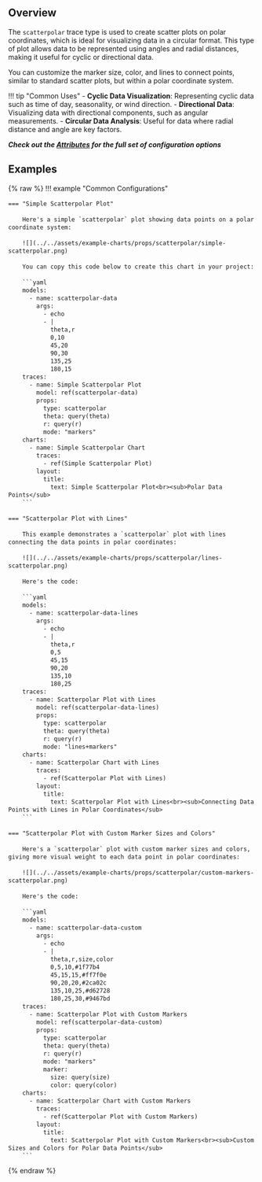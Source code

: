 
## Overview

The `scatterpolar` trace type is used to create scatter plots on polar coordinates, which is ideal for visualizing data in a circular format. This type of plot allows data to be represented using angles and radial distances, making it useful for cyclic or directional data.

You can customize the marker size, color, and lines to connect points, similar to standard scatter plots, but within a polar coordinate system.

!!! tip "Common Uses"
    - **Cyclic Data Visualization**: Representing cyclic data such as time of day, seasonality, or wind direction.
    - **Directional Data**: Visualizing data with directional components, such as angular measurements.
    - **Circular Data Analysis**: Useful for data where radial distance and angle are key factors.

_**Check out the [Attributes](../configuration/Trace/Props/Scatterpolar/#attributes) for the full set of configuration options**_

## Examples

{% raw %}
!!! example "Common Configurations"

    === "Simple Scatterpolar Plot"

        Here's a simple `scatterpolar` plot showing data points on a polar coordinate system:

        ![](../../assets/example-charts/props/scatterpolar/simple-scatterpolar.png)

        You can copy this code below to create this chart in your project:

        ```yaml
        models:
          - name: scatterpolar-data
            args:
              - echo
              - |
                theta,r
                0,10
                45,20
                90,30
                135,25
                180,15
        traces:
          - name: Simple Scatterpolar Plot
            model: ref(scatterpolar-data)
            props:
              type: scatterpolar
              theta: query(theta)
              r: query(r)
              mode: "markers"
        charts:
          - name: Simple Scatterpolar Chart
            traces:
              - ref(Simple Scatterpolar Plot)
            layout:
              title:
                text: Simple Scatterpolar Plot<br><sub>Polar Data Points</sub>
        ```

    === "Scatterpolar Plot with Lines"

        This example demonstrates a `scatterpolar` plot with lines connecting the data points in polar coordinates:

        ![](../../assets/example-charts/props/scatterpolar/lines-scatterpolar.png)

        Here's the code:

        ```yaml
        models:
          - name: scatterpolar-data-lines
            args:
              - echo
              - |
                theta,r
                0,5
                45,15
                90,20
                135,10
                180,25
        traces:
          - name: Scatterpolar Plot with Lines
            model: ref(scatterpolar-data-lines)
            props:
              type: scatterpolar
              theta: query(theta)
              r: query(r)
              mode: "lines+markers"
        charts:
          - name: Scatterpolar Chart with Lines
            traces:
              - ref(Scatterpolar Plot with Lines)
            layout:
              title:
                text: Scatterpolar Plot with Lines<br><sub>Connecting Data Points with Lines in Polar Coordinates</sub>
        ```

    === "Scatterpolar Plot with Custom Marker Sizes and Colors"

        Here's a `scatterpolar` plot with custom marker sizes and colors, giving more visual weight to each data point in polar coordinates:

        ![](../../assets/example-charts/props/scatterpolar/custom-markers-scatterpolar.png)

        Here's the code:

        ```yaml
        models:
          - name: scatterpolar-data-custom
            args:
              - echo
              - |
                theta,r,size,color
                0,5,10,#1f77b4
                45,15,15,#ff7f0e
                90,20,20,#2ca02c
                135,10,25,#d62728
                180,25,30,#9467bd
        traces:
          - name: Scatterpolar Plot with Custom Markers
            model: ref(scatterpolar-data-custom)
            props:
              type: scatterpolar
              theta: query(theta)
              r: query(r)
              mode: "markers"
              marker:
                size: query(size)
                color: query(color)
        charts:
          - name: Scatterpolar Chart with Custom Markers
            traces:
              - ref(Scatterpolar Plot with Custom Markers)
            layout:
              title:
                text: Scatterpolar Plot with Custom Markers<br><sub>Custom Sizes and Colors for Polar Data Points</sub>
        ```

{% endraw %}
